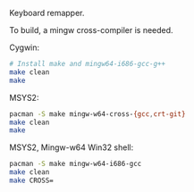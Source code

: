 Keyboard remapper.

To build, a mingw cross-compiler is needed.

Cygwin:
```sh
# Install make and mingw64-i686-gcc-g++
make clean
make
```

MSYS2:
```sh
pacman -S make mingw-w64-cross-{gcc,crt-git}
make clean
make
```

MSYS2, Mingw-w64 Win32 shell:
```sh
pacman -S make mingw-w64-i686-gcc
make clean
make CROSS=
```
